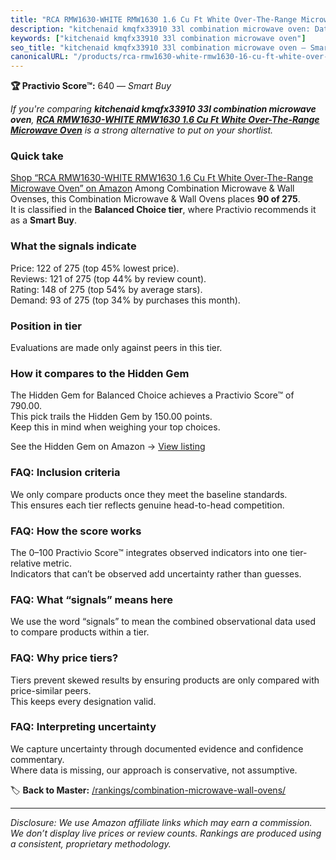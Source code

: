 ```yaml
---
title: "RCA RMW1630-WHITE RMW1630 1.6 Cu Ft White Over-The-Range Microwave Oven"
description: "kitchenaid kmqfx33910 33l combination microwave oven: Data-driven within Balanced Choice ranking using the Practivio Score™. Positioned by quality, value, dema…"
keywords: ["kitchenaid kmqfx33910 33l combination microwave oven"]
seo_title: "kitchenaid kmqfx33910 33l combination microwave oven — Smart Buy Balanced Choice (2025)"
canonicalURL: "/products/rca-rmw1630-white-rmw1630-16-cu-ft-white-over-the-range-microwave-oven-B08NMXYRTY/"
---
```


**🏆 Practivio Score™:** 640 — _Smart Buy_


*If you're comparing **kitchenaid kmqfx33910 33l combination microwave oven**, **[RCA RMW1630-WHITE RMW1630 1.6 Cu Ft White Over-The-Range Microwave Oven](https://www.amazon.com/dp/B08NMXYRTY?tag=practivio-20)** is a strong alternative to put on your shortlist.*
### Quick take
[Shop “RCA RMW1630-WHITE RMW1630 1.6 Cu Ft White Over-The-Range Microwave Oven” on Amazon](https://www.amazon.com/dp/B08NMXYRTY?tag=practivio-20)
Among Combination Microwave & Wall Ovenses, this Combination Microwave & Wall Ovens places **90 of 275**.  
It is classified in the **Balanced Choice tier**, where Practivio recommends it as a **Smart Buy**.

### What the signals indicate
Price: 122 of 275 (top 45% lowest price).  
Reviews: 121 of 275 (top 44% by review count).  
Rating: 148 of 275 (top 54% by average stars).  
Demand: 93 of 275 (top 34% by purchases this month).

### Position in tier
Evaluations are made only against peers in this tier.

### How it compares to the Hidden Gem
The Hidden Gem for Balanced Choice achieves a Practivio Score™ of 790.00.  
This pick trails the Hidden Gem by 150.00 points.  
Keep this in mind when weighing your top choices.  

See the Hidden Gem on Amazon → [View listing](https://www.amazon.com/dp/B07JYNPTX3?tag=practivio-20)

### FAQ: Inclusion criteria
We only compare products once they meet the baseline standards.  
This ensures each tier reflects genuine head-to-head competition.

### FAQ: How the score works
The 0–100 Practivio Score™ integrates observed indicators into one tier-relative metric.  
Indicators that can’t be observed add uncertainty rather than guesses.

### FAQ: What “signals” means here
We use the word “signals” to mean the combined observational data used to compare products within a tier.

### FAQ: Why price tiers?
Tiers prevent skewed results by ensuring products are only compared with price-similar peers.  
This keeps every designation valid.

### FAQ: Interpreting uncertainty
We capture uncertainty through documented evidence and confidence commentary.  
Where data is missing, our approach is conservative, not assumptive.


🏷️ **Back to Master:** [/rankings/combination-microwave-wall-ovens/](/rankings/combination-microwave-wall-ovens/)

---
_Disclosure: We use Amazon affiliate links which may earn a commission. We don’t display live prices or review counts. Rankings are produced using a consistent, proprietary methodology._
